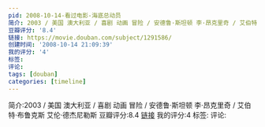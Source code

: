 ```yaml
---
pid: 2008-10-14-看过电影-海底总动员
简介: 2003 / 美国 澳大利亚 / 喜剧 动画 冒险 / 安德鲁·斯坦顿 李·昂克里奇 / 艾伯特·布鲁克斯 艾伦·德杰尼勒斯
豆瓣评分: '8.4'
链接: https://movie.douban.com/subject/1291586/
创建时间: '2008-10-14 21:09:39'
我的评分: '4'
标签:
评论:
tags: [douban]
categories: [timeline]
---
```

简介:2003 / 美国 澳大利亚 / 喜剧 动画 冒险 / 安德鲁·斯坦顿 李·昂克里奇 / 艾伯特·布鲁克斯 艾伦·德杰尼勒斯
豆瓣评分:8.4
[链接](https://movie.douban.com/subject/1291586/)
我的评分:4
标签:
评论:
